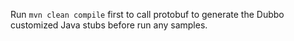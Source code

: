 Run `mvn clean compile` first to call protobuf to generate the Dubbo customized Java stubs before run any samples.